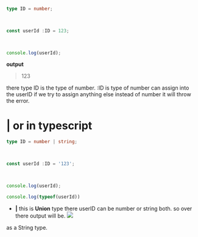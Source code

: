 
```ts
type ID = number;

  

const userId :ID = 123;

  

console.log(userId);
```

**output**
>123

there type ID is the type of number.
:ID is type of number can assign into the userID 
if we try to assign anything else instead of number it will throw the error.



# | or in typescript

```ts
type ID = number | string;

  

const userId :ID = '123';

  

console.log(userId);

console.log(typeof(userId))
```

- **|** this is **Union** type   there userID can be number or string both.
so over there output will be.
![](https://i.imgur.com/OFV8QXU.png)

as a String type.


